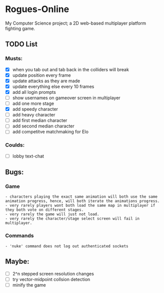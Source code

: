 # **Rogues-Online**
My Computer Science project; a 2D web-based multiplayer platform fighting game.

## TODO List
### Musts:
   - [x] when you tab out and tab back in the colliders will break
   - [x] update position every frame
   - [x] update attacks as they are made
   - [x] update everything else every 10 frames
   - [x] add all login prompts
   - [ ] show usernames on gameover screen in multiplayer
   - [ ] add one more stage
   - [x] add speedy character
   - [ ] add heavy character
   - [ ] add first median character
   - [ ] add second median character
   - [ ] add competitve matchmaking for Elo
### Coulds:
   - [ ] lobby text-chat

## Bugs:
  ### Game
    - characters playing the exact same animation will both use the same animation progress, hence, will both iterate the animations progress.
    - very rarely players wont both load the same map in multiplayer if they both vote on different stages.
    - very rarely the game will just not load.
    - very rarely the character/stage select screen will fail in multiplayer.

  ### Commands
    - 'nuke' command does not log out authenticated sockets

## Maybe:
 - [ ] 2^n stepped screen resolution changes
 - [ ] try vector-midpoint collsion detection
 - [ ] minify the game